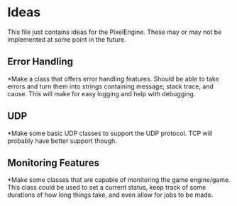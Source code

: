 # Ideas

This file just contains ideas for the PixelEngine. These may or may not be implemented at some point in the future.

## Error Handling

*Make a class that offers error handling features. Should be able to take errors and turn them into strings containing message, stack trace, and cause. This will make for easy logging and help with debugging.

## UDP

*Make some basic UDP classes to support the UDP protocol. TCP will probably have better support though.

## Monitoring Features

*Make some classes that are capable of monitoring the game engine/game. This class could be used to set a current status, keep track of some durations of how long things take, and even allow for jobs to be made.

